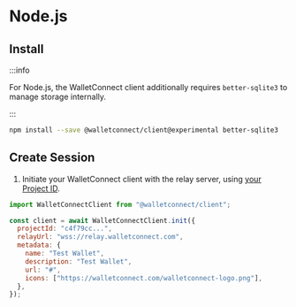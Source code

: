 # Node.js

## Install

:::info

For Node.js, the WalletConnect client additionally requires `better-sqlite3` to manage storage internally.

:::

```bash npm2yarn
npm install --save @walletconnect/client@experimental better-sqlite3
```

## Create Session

1. Initiate your WalletConnect client with the relay server, using [your Project ID](../../advanced/api-reference/project-id.md).

```javascript
import WalletConnectClient from "@walletconnect/client";

const client = await WalletConnectClient.init({
  projectId: "c4f79cc...",
  relayUrl: "wss://relay.walletconnect.com",
  metadata: {
    name: "Test Wallet",
    description: "Test Wallet",
    url: "#",
    icons: ["https://walletconnect.com/walletconnect-logo.png"],
  },
});
```
